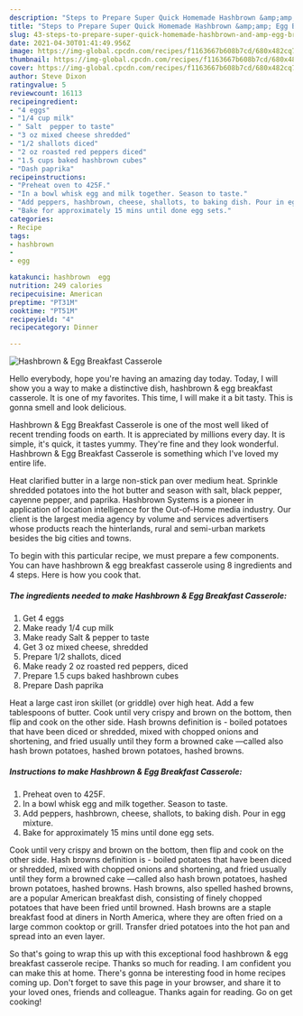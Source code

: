 ```yaml
---
description: "Steps to Prepare Super Quick Homemade Hashbrown &amp;amp; Egg Breakfast Casserole"
title: "Steps to Prepare Super Quick Homemade Hashbrown &amp;amp; Egg Breakfast Casserole"
slug: 43-steps-to-prepare-super-quick-homemade-hashbrown-and-amp-egg-breakfast-casserole
date: 2021-04-30T01:41:49.956Z
image: https://img-global.cpcdn.com/recipes/f1163667b608b7cd/680x482cq70/hashbrown-egg-breakfast-casserole-recipe-main-photo.jpg
thumbnail: https://img-global.cpcdn.com/recipes/f1163667b608b7cd/680x482cq70/hashbrown-egg-breakfast-casserole-recipe-main-photo.jpg
cover: https://img-global.cpcdn.com/recipes/f1163667b608b7cd/680x482cq70/hashbrown-egg-breakfast-casserole-recipe-main-photo.jpg
author: Steve Dixon
ratingvalue: 5
reviewcount: 16113
recipeingredient:
- "4 eggs"
- "1/4 cup milk"
- " Salt  pepper to taste"
- "3 oz mixed cheese shredded"
- "1/2 shallots diced"
- "2 oz roasted red peppers diced"
- "1.5 cups baked hashbrown cubes"
- "Dash paprika"
recipeinstructions:
- "Preheat oven to 425F."
- "In a bowl whisk egg and milk together. Season to taste."
- "Add peppers, hashbrown, cheese, shallots, to baking dish. Pour in egg mixture."
- "Bake for approximately 15 mins until done egg sets."
categories:
- Recipe
tags:
- hashbrown
- 
- egg

katakunci: hashbrown  egg 
nutrition: 249 calories
recipecuisine: American
preptime: "PT31M"
cooktime: "PT51M"
recipeyield: "4"
recipecategory: Dinner

---
```



![Hashbrown &amp; Egg Breakfast Casserole](https://img-global.cpcdn.com/recipes/f1163667b608b7cd/680x482cq70/hashbrown-egg-breakfast-casserole-recipe-main-photo.jpg)

Hello everybody, hope you're having an amazing day today. Today, I will show you a way to make a distinctive dish, hashbrown &amp; egg breakfast casserole. It is one of my favorites. This time, I will make it a bit tasty. This is gonna smell and look delicious.

Hashbrown &amp; Egg Breakfast Casserole is one of the most well liked of recent trending foods on earth. It is appreciated by millions every day. It is simple, it's quick, it tastes yummy. They're fine and they look wonderful. Hashbrown &amp; Egg Breakfast Casserole is something which I've loved my entire life.

Heat clarified butter in a large non-stick pan over medium heat. Sprinkle shredded potatoes into the hot butter and season with salt, black pepper, cayenne pepper, and paprika. Hashbrown Systems is a pioneer in application of location intelligence for the Out-of-Home media industry. Our client is the largest media agency by volume and services advertisers whose products reach the hinterlands, rural and semi-urban markets besides the big cities and towns.


To begin with this particular recipe, we must prepare a few components. You can have hashbrown &amp; egg breakfast casserole using 8 ingredients and 4 steps. Here is how you cook that.

<!--inarticleads1-->

##### The ingredients needed to make Hashbrown &amp; Egg Breakfast Casserole:

1. Get 4 eggs
1. Make ready 1/4 cup milk
1. Make ready  Salt &amp; pepper to taste
1. Get 3 oz mixed cheese, shredded
1. Prepare 1/2 shallots, diced
1. Make ready 2 oz roasted red peppers, diced
1. Prepare 1.5 cups baked hashbrown cubes
1. Prepare Dash paprika


Heat a large cast iron skillet (or griddle) over high heat. Add a few tablespoons of butter. Cook until very crispy and brown on the bottom, then flip and cook on the other side. Hash browns definition is - boiled potatoes that have been diced or shredded, mixed with chopped onions and shortening, and fried usually until they form a browned cake —called also hash brown potatoes, hashed brown potatoes, hashed browns. 

<!--inarticleads2-->

##### Instructions to make Hashbrown &amp; Egg Breakfast Casserole:

1. Preheat oven to 425F.
1. In a bowl whisk egg and milk together. Season to taste.
1. Add peppers, hashbrown, cheese, shallots, to baking dish. Pour in egg mixture.
1. Bake for approximately 15 mins until done egg sets.


Cook until very crispy and brown on the bottom, then flip and cook on the other side. Hash browns definition is - boiled potatoes that have been diced or shredded, mixed with chopped onions and shortening, and fried usually until they form a browned cake —called also hash brown potatoes, hashed brown potatoes, hashed browns. Hash browns, also spelled hashed browns, are a popular American breakfast dish, consisting of finely chopped potatoes that have been fried until browned. Hash browns are a staple breakfast food at diners in North America, where they are often fried on a large common cooktop or grill. Transfer dried potatoes into the hot pan and spread into an even layer. 

So that's going to wrap this up with this exceptional food hashbrown &amp; egg breakfast casserole recipe. Thanks so much for reading. I am confident you can make this at home. There's gonna be interesting food in home recipes coming up. Don't forget to save this page in your browser, and share it to your loved ones, friends and colleague. Thanks again for reading. Go on get cooking!
